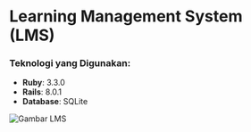 # Learning Management System (LMS)

### Teknologi yang Digunakan:
- **Ruby**: 3.3.0
- **Rails**: 8.0.1
- **Database**: SQLite

![Gambar LMS](https://ibb.co.com/HntJKBt)
